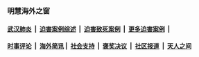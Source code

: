 
### 明慧海外之窗

####  [武汉肺炎](indexes/365.md?t=04021700) &nbsp;|&nbsp;  [迫害案例综述](indexes/328.md?t=04021700) &nbsp;|&nbsp; [迫害致死案例](indexes/277.md?t=04021700)  &nbsp;|&nbsp; [更多迫害案例](indexes/81.md?t=04021700)  &nbsp;|&nbsp; 
####  [时事评论](indexes/19.md?t=04021700) &nbsp;|&nbsp; [海外简讯](indexes/245.md?t=04021700)&nbsp;|&nbsp;  [社会支持](indexes/140.md?t=04021700) &nbsp;|&nbsp; [褒奖决议](indexes/282.md?t=04021700) &nbsp;|&nbsp; [社区报道](indexes/91.md?t=04021700)  &nbsp;|&nbsp; [天人之间](indexes/78.md?t=04021700) 

